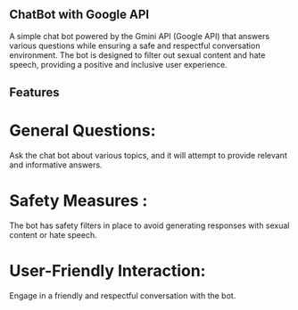 ## ChatBot with Google API

A simple chat bot powered by the Gmini API (Google API) that answers various questions while ensuring a safe and respectful conversation environment. The bot is designed to filter out sexual content and hate speech, providing a positive and inclusive user experience.

## Features
# General Questions: 
Ask the chat bot about various topics, and it will attempt to provide relevant and informative answers.
# Safety Measures   :
The bot has safety filters in place to avoid generating responses with sexual content or hate speech.
# User-Friendly Interaction: 
Engage in a friendly and respectful conversation with the bot.
